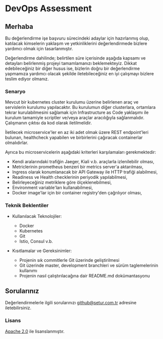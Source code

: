 # DevOps Assessment

## Merhaba

Bu değerlendirme işe başvuru sürecindeki adaylar için hazırlanmış olup, katılacak kimselerin yaklaşım ve yetkinliklerini değerlendirmede bizlere yardımcı olmak için tasarlanmıştır.

Değerlendirme dahilinde; belirtilen süre içerisinde aşağıda kapsamı ve detayları belirlenmiş projeyi tamamlamanızı beklemekteyiz. Dikkat edebileceğiniz bir diğer husus ise, bizlerin doğru bir değerlendirme yapmamıza yardımcı olacak şekilde iletebileceğiniz en iyi çalışmayı bizlere teslim ediyor olmanız.


### Senaryo

Mevcut bir kubernetes cluster kurulumu üzerine belirlenen araç ve servislerin kurulumu yapılacaktır. Bu kurulumun diğer clusterlara, ortamlara tekrar kurulabilmesini sağlamak için Infrastructure as Code yaklaşımı ile kurulum tamamiyle scriptler ve/veya araçlar aracılığıyla sağlanmalıdır. Çalışmanın çıktısı da kod olarak iletilmelidir.

İletilecek microservice'ler en az iki adet olmak üzere REST endpoint'leri bulunan, healthcheck yapabilen ve birbirlerini çağıracak containerlar olmalıdırlar.

Ayrıca bu microservicelerin aşağıdaki kriterleri karşılamaları gerekmektedir:
- Kendi aralarındaki trafiğin Jaeger, Kiali v.b. araçlarla izlenilebilir olması,
- Metriclerinin prometheus benzeri bir metrics server'a aktarılması,
- Ingress olarak konumlanacak bir API Gateway ile HTTP trafiği alabilmesi,
- Readiness ve Health checklerinin periyodik yapılabilmesi,
- Belirleyeceğiniz metriklere göre ölçeklenebilmesi,
- Environment variable'ları kullanabilmesi,
- Docker image'lar için bir container registry'den çağrılıyor olması,


### Teknik Beklentiler

- Kullanılacak Teknolojiler:
  - Docker
  - Kubernetes
  - Git
  - Istio, Consul v.b.

- Kısıtlamalar ve Gereksinimler:
  - Projenin sık commitlerle Git üzerinde geliştirilmesi
  - Git üzerinde master, development branchleri ve sürüm taglemelerinin kullanımı
  - Projenin nasıl çalıştırılacağına dair README.md dokümantasyonu


## Sorularınız

Değerlendirmelerle ilgili sorularınızı [github@setur.com.tr](mailto:github@setur.com.tr) adresine iletebilirsiniz.


### Lisans

[Apache 2.0](LICENSE) ile lisanslanmıştır.
